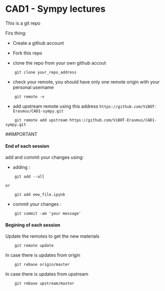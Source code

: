 # CAD1 - Sympy lectures

This is a git repo

Firs thing: 

* Create a github account 

* Fork this repo

* clone the repo from your own github accout 
```
	git clone your_repo_address

```
* check your remote, you should have only one remote origin with your personal username 
```
	git remote -v
```
* add upstream remote using this address `https://github.com/ViBOT-Erasmus/CAD1-sympy.git`
```
	git remote add upstream https://github.com/ViBOT-Erasmus/CAD1-sympy.git

``` 

##IMPORTANT 
#### End of each session 
add and commit your changes using:

* adding :
```
	git add --all
```
	or 
```
	git add new_file.ipynb
```

* commit your changes : 

```
	git commit -am 'your message'

```
#### Begining of each session 
Update the remotes to get the new materials 

```
	git remote update 

```
In case there is updates from origin 

```
	git rebase origin/master

```
In case there is updates from upstream 

```
	git rebase upstream/master

```